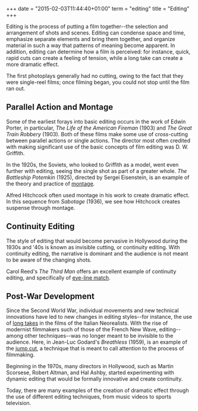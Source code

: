 +++
date = "2015-02-03T11:44:40+01:00"
term = "editing"
title = "Editing"
+++

Editing is the process of putting a film together--the selection and
arrangement of shots and scenes. Editing can condense space and time,
emphasize separate elements and bring them together, and organize
material in such a way that patterns of meaning become apparent. In
addition, editing can determine how a film is perceived: for instance,
quick, rapid cuts can create a feeling of tension, while a long take
can create a more dramatic effect.

The first photoplays generally had no cutting, owing to the fact that
they were single-reel films; once filming began, you could not stop
until the film ran out.

## Parallel Action and Montage

Some of the earliest forays into basic editing occurs in the work of
Edwin Porter, in particular, *The Life of the American Fireman* (1903)
and *The Great Train Robbery* (1903). Both of these films make some use
of cross-cutting between parallel actions or single actions. The
director most often credited with making significant use of the basic
concepts of film editing was D. W. Griffith.

In the 1920s, the Soviets, who looked to Griffith as a model, went
even further with editing, seeing the single shot as part of a greater
whole. *The Battleship Potemkin* (1925), directed by Sergei Eisenstein,
is an example of the theory and practice of [montage](../montage/).

Alfred Hitchcock often used montage in his work to create dramatic
effect. In this sequence from *Sabotage* (1936), we see how Hitchcock
creates suspense through montage.

## Continuity Editing

The style of editing that would become pervasive in Hollywood during
the 1930s and '40s is known as invisible cutting, or continuity
editing. With continuity editing, the narrative is dominant and the
audience is not meant to be aware of the changing shots.

Carol Reed's *The Third Man* offers an excellent example of continuity
editing, and specifically of [eye-line match](../eye-line-match/).

## Post-War Development

Since the Second World War, individual movements and new technical
innovations have led to new changes in editing styles--for instance,
the use of [long takes](../long-take/) in the films of the Italian
Neorealists. With the rise of modernist filmmakers such of those of
the French New Wave, editing--among other techniques--was no longer
meant to be invisible to the audience. Here, in Jean-Luc Godard's
*Breathless* (1959), is an example of the [jump cut](../jump-cut/), a
technique that is meant to call attention to the process of
filmmaking.

Beginning in the 1970s, many directors in Hollywood, such as Martin
Scorsese, Robert Altman, and Hal Ashby, started experimenting with
dynamic editing that would be formally innovative and create
continuity.

Today, there are many examples of the creation of dramatic effect
through the use of different editing techniques, from music videos to
sports television.
